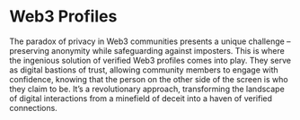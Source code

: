 # Web3 Profiles

The paradox of privacy in Web3 communities presents a unique challenge – preserving anonymity while safeguarding against 
imposters. This is where the ingenious solution of verified Web3 profiles comes into play. They serve as digital bastions 
of trust, allowing community members to engage with confidence, knowing that the person on the other side of the screen 
is who they claim to be. It’s a revolutionary approach, transforming the landscape of digital interactions from a 
minefield of deceit into a haven of verified connections.